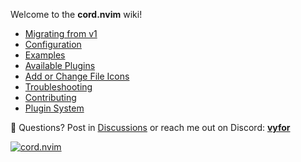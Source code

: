 Welcome to the **cord.nvim** wiki!

- [Migrating from v1](./Migration.md)
- [Configuration](./Configuration.md)
- [Examples](./Examples.md)
- [Available Plugins](./Plugins.md)
- [Add or Change File Icons](./File-Icons.md)
- [Troubleshooting](./Troubleshooting.md)
- [Contributing](./Contributing.md)
- [Plugin System](./Plugin-System.md)

<p>💬 Questions? Post in <a href="https://github.com/vyfor/cord.nvim/discussions">Discussions</a> or reach me out on Discord: <a href="https://discord.com/users/446729269872427018"><strong>vyfor</strong></a></p>
<div><a href="https://discord.gg/q9rC4bjCHv"><img src="https://discord.com/api/guilds/1322899307925602366/widget.png?style=banner3" alt="cord.nvim"/></a></div>
